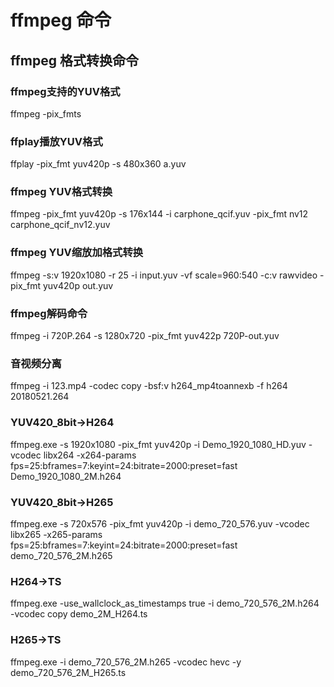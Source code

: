 # ffmpeg 命令

## ffmpeg 格式转换命令

### ffmpeg支持的YUV格式

ffmpeg -pix_fmts

### ffplay播放YUV格式

ffplay -pix_fmt yuv420p -s 480x360 a.yuv

### ffmpeg YUV格式转换

ffmpeg -pix_fmt yuv420p -s 176x144 -i carphone_qcif.yuv -pix_fmt nv12 carphone_qcif_nv12.yuv

### ffmpeg YUV缩放加格式转换

ffmpeg -s:v 1920x1080 -r 25 -i input.yuv -vf scale=960:540 -c:v rawvideo -pix_fmt yuv420p out.yuv 

### ffmpeg解码命令

ffmpeg -i 720P.264 -s 1280x720 -pix_fmt yuv422p 720P-out.yuv

### 音视频分离

ffmpeg -i 123.mp4 -codec copy -bsf:v h264_mp4toannexb -f h264 20180521.264

### YUV420_8bit->H264

ffmpeg.exe -s 1920x1080 -pix_fmt yuv420p -i Demo_1920_1080_HD.yuv -vcodec libx264 -x264-params fps=25:bframes=7:keyint=24:bitrate=2000:preset=fast Demo_1920_1080_2M.h264

### YUV420_8bit->H265

ffmpeg.exe -s 720x576 -pix_fmt yuv420p -i demo_720_576.yuv -vcodec libx265 -x265-params fps=25:bframes=7:keyint=24:bitrate=2000:preset=fast demo_720_576_2M.h265

### H264->TS

ffmpeg.exe -use_wallclock_as_timestamps true -i demo_720_576_2M.h264 -vcodec copy demo_2M_H264.ts

### H265->TS

ffmpeg.exe -i demo_720_576_2M.h265 -vcodec hevc -y demo_720_576_2M_H265.ts